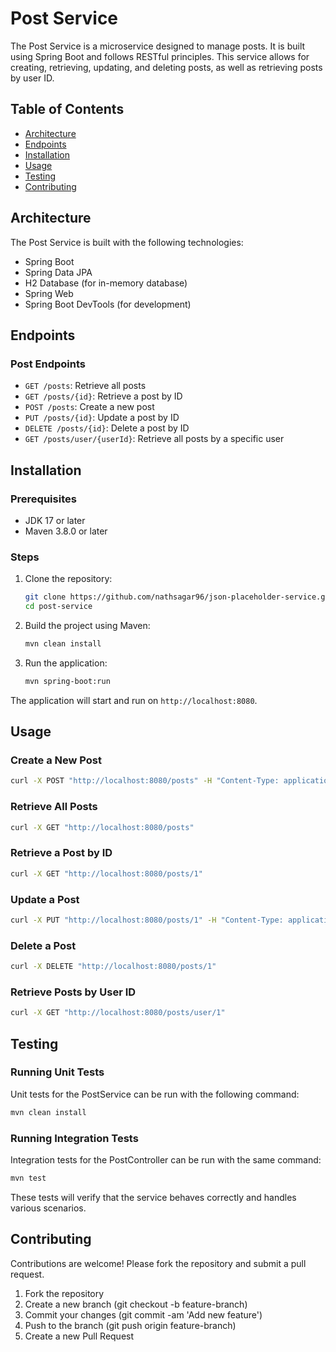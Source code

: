 # Post Service

The Post Service is a microservice designed to manage posts. It is built using Spring Boot and follows RESTful principles. This service allows for creating, retrieving, updating, and deleting posts, as well as retrieving posts by user ID.

## Table of Contents

- [Architecture](#architecture)
- [Endpoints](#endpoints)
- [Installation](#installation)
- [Usage](#usage)
- [Testing](#testing)
- [Contributing](#contributing)

## Architecture

The Post Service is built with the following technologies:

- Spring Boot
- Spring Data JPA
- H2 Database (for in-memory database)
- Spring Web
- Spring Boot DevTools (for development)

## Endpoints

### Post Endpoints

- `GET /posts`: Retrieve all posts
- `GET /posts/{id}`: Retrieve a post by ID
- `POST /posts`: Create a new post
- `PUT /posts/{id}`: Update a post by ID
- `DELETE /posts/{id}`: Delete a post by ID
- `GET /posts/user/{userId}`: Retrieve all posts by a specific user

## Installation

### Prerequisites

- JDK 17 or later
- Maven 3.8.0 or later

### Steps

1. Clone the repository:

    ```bash
    git clone https://github.com/nathsagar96/json-placeholder-service.git
    cd post-service
    ```

2. Build the project using Maven:

    ```bash
    mvn clean install
    ```

3. Run the application:

    ```bash
    mvn spring-boot:run
    ```

The application will start and run on `http://localhost:8080`.

## Usage

### Create a New Post

```bash
curl -X POST "http://localhost:8080/posts" -H "Content-Type: application/json" -d '{"userId":1, "title":"New Post", "body":"This is a new post"}'
```

### Retrieve All Posts

```bash
curl -X GET "http://localhost:8080/posts"
```

### Retrieve a Post by ID

```bash
curl -X GET "http://localhost:8080/posts/1"
```

### Update a Post

```bash
curl -X PUT "http://localhost:8080/posts/1" -H "Content-Type: application/json" -d '{"title":"Updated Post", "body":"This is an updated post"}'
```

### Delete a Post

```bash
curl -X DELETE "http://localhost:8080/posts/1"
```

### Retrieve Posts by User ID

```bash
curl -X GET "http://localhost:8080/posts/user/1"
```

## Testing

### Running Unit Tests

Unit tests for the PostService can be run with the following command:

```bash
mvn clean install
```

### Running Integration Tests

Integration tests for the PostController can be run with the same command:

```bash
mvn test
```

These tests will verify that the service behaves correctly and handles various scenarios.

## Contributing

Contributions are welcome! Please fork the repository and submit a pull request.

1. Fork the repository
2. Create a new branch (git checkout -b feature-branch)
3. Commit your changes (git commit -am 'Add new feature')
4. Push to the branch (git push origin feature-branch)
5. Create a new Pull Request
